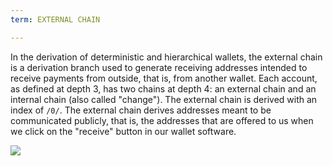 ```yaml
---
term: EXTERNAL CHAIN

---
```

In the derivation of deterministic and hierarchical wallets, the external chain is a derivation branch used to generate receiving addresses intended to receive payments from outside, that is, from another wallet. Each account, as defined at depth 3, has two chains at depth 4: an external chain and an internal chain (also called "change"). The external chain is derived with an index of `/0/`. The external chain derives addresses meant to be communicated publicly, that is, the addresses that are offered to us when we click on the "receive" button in our wallet software.

![](../../dictionnaire/assets/22.webp)